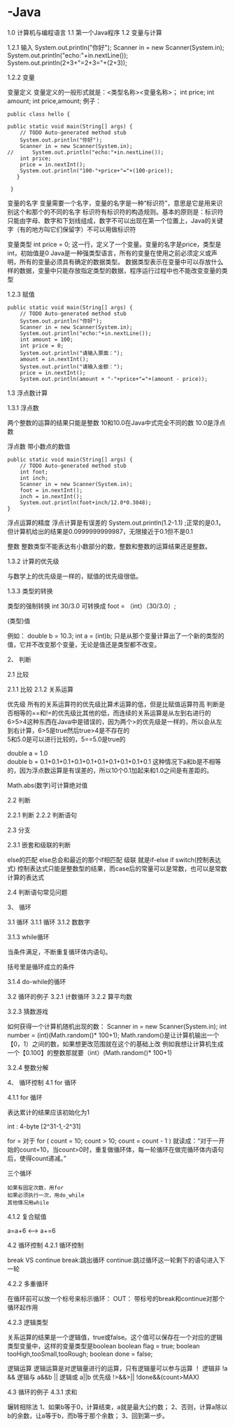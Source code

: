 # -Java
1.0 计算机与编程语言
1.1 第一个Java程序
1.2 变量与计算

1.2.1 输入
		System.out.println("你好");
		Scanner in = new Scanner(System.in);
		System.out.println("echo:"+in.nextLine());
		System.out.println(2+3+"=2+3="+(2+3));

1.2.2 变量

变量定义
  变量定义的一般形式就是：<类型名称><变量名称>；
  int price;
  int amount;
  int price,amount;
  例子：
    	
	public class hello {

  	public static void main(String[] args) {
		// TODO Auto-generated method stub
		System.out.println("你好");
		Scanner in = new Scanner(System.in);
    //		System.out.println("echo:"+in.nextLine());
		int price;
		price = in.nextInt();
		System.out.println("100-"+price+"="+(100-price));
	   }

     }
     
    
变量的名字 
  变量需要一个名字，变量的名字是一种“标识符”，意思是它是用来识别这个和那个的不同的名字
  标识符有标识符的构造规则。基本的原则是：标识符只能由字母、数字和下划线组成，数字不可以出现在第一个位置上，Java的关键字（有的地方叫它们保留字）不可以用做标识符

变量类型
  int price = 0;
  这一行，定义了一个变量。变量的名字是price，类型是int，初始值是0
  Java是一种强类型语言，所有的变量在使用之前必须定义或声明，所有的变量必须具有确定的数据类型。
  数据类型表示在变量中可以存放什么样的数据，变量中只能存放指定类型的数据，程序运行过程中也不能改变变量的类型

1.2.3 赋值
	
	public static void main(String[] args) {
		// TODO Auto-generated method stub
		System.out.println("你好");
		Scanner in = new Scanner(System.in);
		System.out.println("echo:"+in.nextLine());
		int amount = 100;
		int price = 0;
		System.out.println("请输入票面：");
		amount = in.nextInt();
		System.out.println("请输入金额：");
		price = in.nextInt();
		System.out.println(amount + "-"+price+"="+(amount - price));

1.3 浮点数计算

1.3.1 浮点数

两个整数的运算的结果只能是整数
10和10.0在Java中式完全不同的数
10.0是浮点数

浮点数
	带小数点的数值

	public static void main(String[] args) {
		// TODO Auto-generated method stub
		int foot;
		int inch;
		Scanner in = new Scanner(System.in);
		foot = in.nextInt();
		inch = in.nextInt();
		System.out.println(foot+inch/12.0*0.3048);
	}	

浮点运算的精度
	浮点计算是有误差的
        System.out.println(1.2-1.1) ;正常的是0.1，但计算机给出的结果是0.0999999999987，无限接近于0.1但不是0.1

整数
整数类型不能表达有小数部分的数，整数和整数的运算结果还是整数。

1.3.2 计算的优先级

与数学上的优先级是一样的，赋值的优先级很低。

1.3.3 类型的转换
	
类型的强制转换
	int 30/3.0 可转换成 foot = （int）（30/3.0）;

(类型)值

例如：
	double b = 10.3;
	int a = (int)b;
只是从那个变量计算出了一个新的类型的值，它并不改变那个变量，无论是值还是类型都不改变。

2、 判断

2.1 比较

2.1.1 比较
2.1.2 关系运算

优先级
	所有的关系运算符的优先级比算术运算的低，但是比赋值运算符高
	判断是否相等的==和!=的优先级比其他的低，而连续的关系运算是从左到右进行的
	6>5>4这种东西在Java中是错误的，因为两个>的优先级是一样的，所以会从左到右计算，6>5是true然后true>4是不存在的	
	5和5.0是可以进行比较的，5==5.0是true的

double a = 1.0	
double b = 0.1+0.1+0.1+0.1+0.1+0.1+0.1+0.1+0.1+0.1
	这种情况下a和b是不相等的，因为浮点数运算是有误差的，所以10个0.1加起来和1.0之间是有差距的。

Math.abs(数字)可计算绝对值

2.2 判断

2.2.1 判断
2.2.2 判断语句

2.3 分支

2.3.1 嵌套和级联的判断

else的匹配
	else总会和最近的那个if相匹配
级联
	就是if-else if
switch(控制表达式)
控制表达式只能是整数型的结果，而case后的常量可以是常数，也可以是常数计算的表达式

2.4 判断语句常见问题

3、 循环

3.1 循环
3.1.1 循环
3.1.2 数数字

3.1.3 while循环

当条件满足，不断重复循环体内语句。

括号里是循环成立的条件

3.1.4 do-while的循环

3.2 循环的例子
3.2.1 计数循环
3.2.2 算平均数

3.2.3 猜数游戏

如何获得一个计算机随机出现的数：
	Scanner in = new Scanner(System.in);
	int number = (int)(Math.random()* 100+1);
Math.random()是让计算机输出一个 【0，1）之间的数，如果想更改范围就在这个的基础上改
例如我想让计算机生成一个【0.100】的整数那就要（int）(Math.random()* 100+1)

3.2.4 整数分解

4、 循环控制
4.1 for 循环

4.1.1 for 循环
	
表达累计的结果应该初始化为1

int : 4-byte [2^31-1,-2^31]

for = 对于 
	for ( count = 10; count > 10; count = count - 1 )
	就读成：“对于一开始的count=10，当count>0时，重复做循环体，每一轮循环在做完循环体内语句后，使得count递减。”
	
三个循环

	如果有固定次数，用for
	如果必须执行一次，用do_while
	其他情况用while
	
4.1.2 复合赋值

a=a+6 <--> a+=6 

4.2 循环控制
4.2.1 循环控制

break VS continue
	break:跳出循环
	continue:跳过循环这一轮剩下的语句进入下一轮

4.2.2 多重循环

在循环前可以放一个标号来标示循环：
OUT：
带标号的break和continue对那个循环起作用

4.2.3 逻辑类型

关系运算的结果是一个逻辑值，true或false。这个值可以保存在一个对应的逻辑类型变量中，这样的变量类型是boolean
	boolean flag = true;
	boolean tooHigh,tooSmall,tooRough;
	boolean done = false;

逻辑运算
	逻辑运算是对逻辑量进行的运算，只有逻辑量可以参与运算
	！ 逻辑非 !a
	&& 逻辑与 a&&b
	|| 逻辑或 a||b
优先级
!>&&>||
!done&&(count>MAX)

4.3 循环的例子
4.3.1 求和

辗转相除法
	1、如果b等于0，计算结束，a就是最大公约数；
	2、否则，计算a除以b的余数，让a等于b，而b等于那个余数；
	3、回到第一步。

